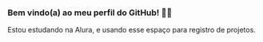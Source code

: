 ### Bem vindo(a) ao meu perfil do GitHub! 👨‍💻 

Estou estudando na Alura, e usando esse espaço para registro de projetos. 
